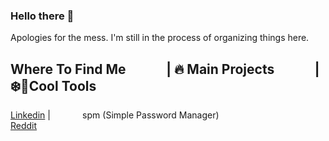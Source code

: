 ### Hello there 👋

Apologies for the mess. I'm still in the process of organizing things here.

## Where To Find Me &nbsp; &nbsp; &nbsp; &nbsp; &nbsp; &nbsp; |  🔥 Main Projects &nbsp; &nbsp; &nbsp; &nbsp; &nbsp; &nbsp; | ❄️🔨Cool Tools
    
[Linkedin](linkedin.com/in/enzoisotton)  | &nbsp; &nbsp; &nbsp; &nbsp; &nbsp; &nbsp; spm (Simple Password Manager)\
[Reddit](reddit.com/u/isotton)
